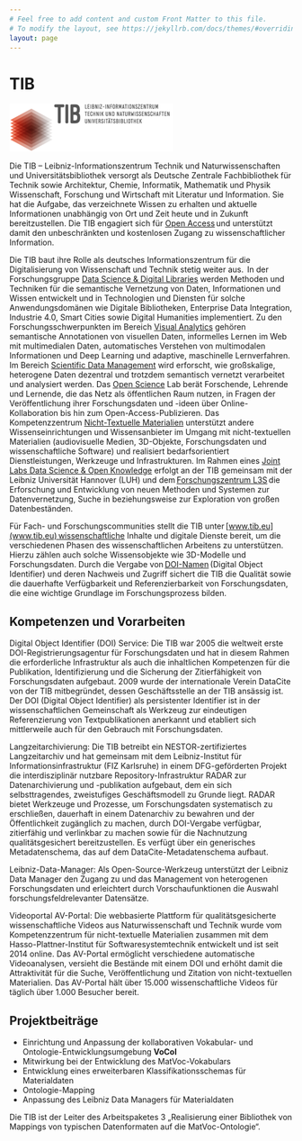 ```yaml
---
# Feel free to add content and custom Front Matter to this file.
# To modify the layout, see https://jekyllrb.com/docs/themes/#overriding-theme-defaults
layout: page
---
```


# TIB

![TIB logo](/assets/images/TIB.png)

Die TIB – Leibniz-Informationszentrum Technik und Naturwissenschaften und Universitätsbibliothek versorgt als Deutsche Zentrale Fachbibliothek für Technik sowie Architektur, Chemie, Informatik, Mathematik und Physik Wissenschaft, Forschung und Wirtschaft mit Literatur und Information. Sie hat die Aufgabe, das verzeichnete Wissen zu erhalten und aktuelle Informationen unabhängig von Ort und Zeit heute und in Zukunft bereitzustellen. Die TIB engagiert sich für [Open Access](https://www.tib.eu/de/publizieren-archivieren/open-access/) und unterstützt damit den unbeschränkten und kostenlosen Zugang zu wissenschaftlicher Information.  


Die TIB baut ihre Rolle als deutsches Informationszentrum für die Digitalisierung von Wissenschaft und Technik stetig weiter aus.  In der Forschungsgruppe [Data Science & Digital Libraries](https://www.tib.eu/de/forschung-entwicklung/data-science-digital-libraries/) werden Methoden und Techniken für die semantische Vernetzung von Daten, Informationen und Wissen entwickelt und in Technologien und Diensten für solche Anwendungsdomänen wie Digitale Bibliotheken, Enterprise Data Integration, Industrie 4.0, Smart Cities sowie Digital Humanities implementiert. Zu den Forschungsschwerpunkten im Bereich [Visual Analytics](https://www.tib.eu/de/forschung-entwicklung/visual-analytics/) gehören semantische Annotationen von visuellen Daten, informelles Lernen im Web mit multimedialen Daten, automatisches Verstehen von multimodalen Informationen und Deep Learning und adaptive, maschinelle Lernverfahren. Im Bereich [Scientific Data Management](https://www.tib.eu/de/forschung-entwicklung/scientific-data-management/) wird erforscht, wie großskalige, heterogene Daten dezentral und trotzdem semantisch vernetzt verarbeitet und analysiert werden. Das [Open Science](https://www.tib.eu/de/forschung-entwicklung/open-science/) Lab berät Forschende,  Lehrende und Lernende, die das Netz als öffentlichen Raum nutzen, in Fragen der Veröffentlichung ihrer Forschungsdaten und -ideen über Online-Kollaboration bis hin zum Open-Access-Publizieren. Das Kompetenzzentrum [Nicht-Textuelle Materialien](https://www.tib.eu/de/forschung-entwicklung/nicht-textuelle-materialien/) unterstützt andere Wissenseinrichtungen und Wissensanbieter im Umgang mit nicht-textuellen Materialien (audiovisuelle Medien, 3D-Objekte, Forschungsdaten und wissenschaftliche Software) und realisiert bedarfsorientiert Dienstleistungen, Werkzeuge und Infrastrukturen. Im Rahmen eines [Joint Labs Data Science & Open Knowledge](https://www.tib.eu/de/forschung-entwicklung/joint-lab/) erfolgt an der TIB gemeinsam mit der Leibniz Universität Hannover (LUH) und dem [Forschungszentrum L3S](http://l3s.de/) die Erforschung und Entwicklung von neuen Methoden und Systemen zur Datenvernetzung, Suche in beziehungsweise zur Exploration von großen Datenbeständen.


Für Fach- und Forschungscommunities stellt die TIB unter [www.tib.eu](www.tib.eu) wissenschaftliche Inhalte und digitale Dienste bereit, um die verschiedenen Phasen des wissenschaftlichen Arbeitens zu unterstützen. Hierzu zählen auch solche Wissensobjekte wie 3D-Modelle und Forschungsdaten. Durch die Vergabe von [DOI-Namen](https://www.tib.eu/de/publizieren-archivieren/doi-service/) (Digital Object Identifier) und deren Nachweis und Zugriff sichert die TIB die Qualität sowie die dauerhafte Verfügbarkeit und Referenzierbarkeit von Forschungsdaten, die eine wichtige Grundlage im Forschungsprozess bilden.

## Kompetenzen und Vorarbeiten

Digital Object Identifier (DOI) Service: Die TIB war  2005 die weltweit erste DOI-Registrierungsagentur für Forschungsdaten und hat in diesem Rahmen die erforderliche Infrastruktur als auch die inhaltlichen Kompetenzen für die Publikation, Identifizierung und die Sicherung der Zitierfähigkeit von Forschungsdaten aufgebaut. 2009 wurde der internationale Verein DataCite von der TIB mitbegründet, dessen Geschäftsstelle an der TIB ansässig ist. Der DOI (Digital Object Identifier) als persistenter Identifier ist in der wissenschaftlichen Gemeinschaft als Werkzeug zur eindeutigen Referenzierung von Textpublikationen anerkannt und etabliert sich mittlerweile auch für den Gebrauch mit Forschungsdaten.

Langzeitarchivierung: Die TIB betreibt ein NESTOR-zertifiziertes Langzeitarchiv und hat gemeinsam mit dem Leibniz-Institut für Informationsinfrastruktur (FIZ Karlsruhe) in einem DFG-geförderten Projekt die interdisziplinär nutzbare Repository-Infrastruktur RADAR zur Datenarchivierung und -publikation aufgebaut, dem ein sich selbsttragendes, zweistufiges Geschäftsmodell zu Grunde liegt. RADAR bietet Werkzeuge und Prozesse, um Forschungsdaten systematisch zu erschließen, dauerhaft in einem Datenarchiv zu bewahren und der Öffentlichkeit zugänglich zu machen, durch DOI-Vergabe verfügbar, zitierfähig und verlinkbar zu machen sowie für die Nachnutzung qualitätsgesichert bereitzustellen. Es verfügt über ein generisches Metadatenschema, das auf dem DataCite-Metadatenschema aufbaut.

Leibniz-Data-Manager: Als Open-Source-Werkzeug unterstützt der Leibniz Data Manager den Zugang zu und das Management von heterogenen Forschungsdaten und erleichtert durch Vorschaufunktionen die Auswahl forschungsfeldrelevanter Datensätze.  

Videoportal AV-Portal: Die webbasierte Plattform für qualitätsgesicherte wissenschaftliche Videos aus Naturwissenschaft und Technik wurde vom Kompetenzzentrum für nicht-textuelle Materialien zusammen mit dem Hasso-Plattner-Institut für Softwaresystemtechnik entwickelt und ist seit 2014 online. Das AV-Portal ermöglicht verschiedene automatische Videoanalysen, versieht die Bestände mit einem DOI und erhöht damit die Attraktivität für die Suche, Veröffentlichung und Zitation von nicht-textuellen Materialien. Das AV-Portal hält über 15.000 wissenschaftliche Videos für täglich über 1.000 Besucher bereit.

## Projektbeiträge

* Einrichtung und Anpassung der kollaborativen Vokabular- und Ontologie-Entwicklungsumgebung **VoCol**
* Mitwirkung bei der Entwicklung des MatVoc-Vokabulars
* Entwicklung eines erweiterbaren Klassifikationsschemas für Materialdaten
* Ontologie-Mapping
* Anpassung des Leibniz Data Managers für Materialdaten

Die TIB ist der Leiter des Arbeitspaketes 3 „Realisierung einer Bibliothek von Mappings von typischen Datenformaten auf die MatVoc-Ontologie“.
